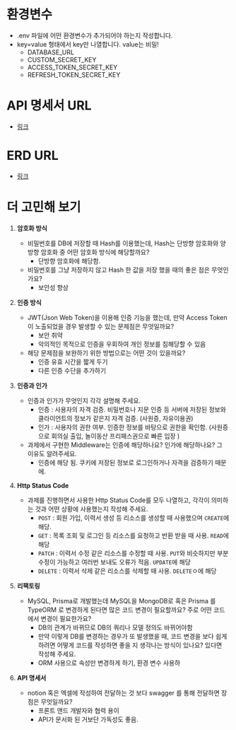 
# 환경변수
- .env 파일에 어떤 환경변수가 추가되어야 하는지 작성합니다.
- key=value 형태에서 key만 나열합니다. value는 비밀!
  - DATABASE_URL
  - CUSTOM_SECRET_KEY
  - ACCESS_TOKEN_SECRET_KEY
  - REFRESH_TOKEN_SECRET_KEY

# API 명세서 URL
- [링크](https://separate-tuesday-6d2.notion.site/API-3126572bd80545e3a2f473965d2b62ba?pvs=4)

# ERD URL
- [링크](https://www.erdcloud.com/d/BNp6aRuDaJJL8Mhi2)

# 더 고민해 보기
1. **암호화 방식**
    - 비밀번호를 DB에 저장할 때 Hash를 이용했는데, Hash는 단방향 암호화와 양방향 암호화 중 어떤 암호화 방식에 해당할까요?
        - 단방향 암호화에 해당함.
    - 비밀번호를 그냥 저장하지 않고 Hash 한 값을 저장 했을 때의 좋은 점은 무엇인가요?
        - 보안성 향상

2. **인증 방식**
    - JWT(Json Web Token)을 이용해 인증 기능을 했는데, 만약 Access Token이 노출되었을 경우 발생할 수 있는 문제점은 무엇일까요?
        - 보안 취약
        - 악의적인 목적으로 인증을 우회하여 개인 정보를 침해당할 수 있음
    - 해당 문제점을 보완하기 위한 방법으로는 어떤 것이 있을까요?
        - 인증 유효 시간을 짧게 두기
        - 다른 인증 수단을 추가하기

3. **인증과 인가**
    - 인증과 인가가 무엇인지 각각 설명해 주세요.
        - 인증 : 사용자의 자격 검증. 비밀번호나 지문 인증 등 서버에 저장된 정보와 클라이언트의 정보가 같은지 자격 검증. (사원증, 자유이용권)
        - 인가 : 사용자의 권한 여부. 인증한 정보를 바탕으로 권한을 확인함. (사원증으로 회의실 출입, 놀이동산 프리패스권으로 빠른 입장 )
    - 과제에서 구현한 Middleware는 인증에 해당하나요? 인가에 해당하나요? 그 이유도 알려주세요.
        - 인증에 해당 됨. 쿠키에 저장된 정보로 로그인하거나 자격을 검증하기 때문에.

4. **Http Status Code**
    - 과제를 진행하면서 사용한 Http Status Code를 모두 나열하고, 각각이 의미하는 것과 어떤 상황에 사용했는지 작성해 주세요.
        - `POST` : 회원 가입, 이력서 생성 등 리소스를 생성할 때 사용했으며 `CREATE`에 해당.
        - `GET` : 목록 조회 및 로그인 등 리소스를 요청하고 반환 받을 때 사용. `READ`에 해당
        - `PATCH` : 이력서 수정 같은 리소스를 수정할 때 사용. `PUT`와 비슷하지만 부분 수정이 가능하고 여러번 보내도 오류가 적음. `UPDATE`에 해당
        - `DELETE` : 이력서 삭제 같은 리소스를 삭제할 때 사용. `DELETE`ㅇ에 해당

5. **리팩토링**
    - MySQL, Prisma로 개발했는데 MySQL을 MongoDB로 혹은 Prisma 를 TypeORM 로 변경하게 된다면 많은 코드 변경이 필요할까요? 주로 어떤 코드에서 변경이 필요한가요?
        - DB의 관계가 바뀌므로 DB의 쿼리나 모델 정의도 바뀌어야함
		- 만약 이렇게 DB를 변경하는 경우가 또 발생했을 때, 코드 변경을 보다 쉽게 하려면 어떻게 코드를 작성하면 좋을 지 생각나는 방식이 있나요? 있다면 작성해 주세요.
        - ORM 사용으로 속성만 변경하게 하기, 환경 변수 사용하

6. **API 명세서**
    - notion 혹은 엑셀에 작성하여 전달하는 것 보다 swagger 를 통해 전달하면 장점은 무엇일까요?
        - 프론트 앤드 개발자와 협력 용이
        - API가 문서화 된 거보단 가독성도 좋음.
